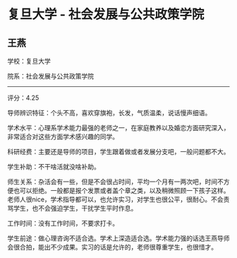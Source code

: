# 复旦大学 - 社会发展与公共政策学院

## 王燕

学校：复旦大学

院系：社会发展与公共政策学院

* * *

评分：4.25

导师辨识特征：个头不高，喜欢穿旗袍，长发，气质温柔，说话慢声细语。

学术水平：心理系学术能力最强的老师之一，在家庭教养以及婚恋方面研究深入，非常适合对这些方面学术感兴趣的同学。

科研经费：主要还是导师的项目，学生跟着做或者发展分支吧，一般问题都不大。

学生补助：不干啥活就没啥补助。

师生关系：杂活会有一些，但是不会很占时间，平均一个月有一两次吧，时间不方便也可以拒绝。一般都是报个发票或者盖个章之类，以及稍微照顾一下孩子这样。
老师人很nice，学术指导都可以，也允许实习，对学生也很公平，很耐心。不会责骂学生，也不会强迫学生，干扰学生平时作息。

工作时间：没有工作时间，不要求打卡。

学生前途：做心理咨询不适合选。学术上深造适合选。学术能力强的话选王燕导师会很合拍，能出不少成果。实习的话是允许的，老师很尊重学生，也很惜才。